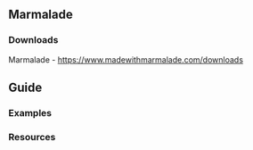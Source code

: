 ## Marmalade

### Downloads

Marmalade - https://www.madewithmarmalade.com/downloads

## Guide

### Examples



### Resources
